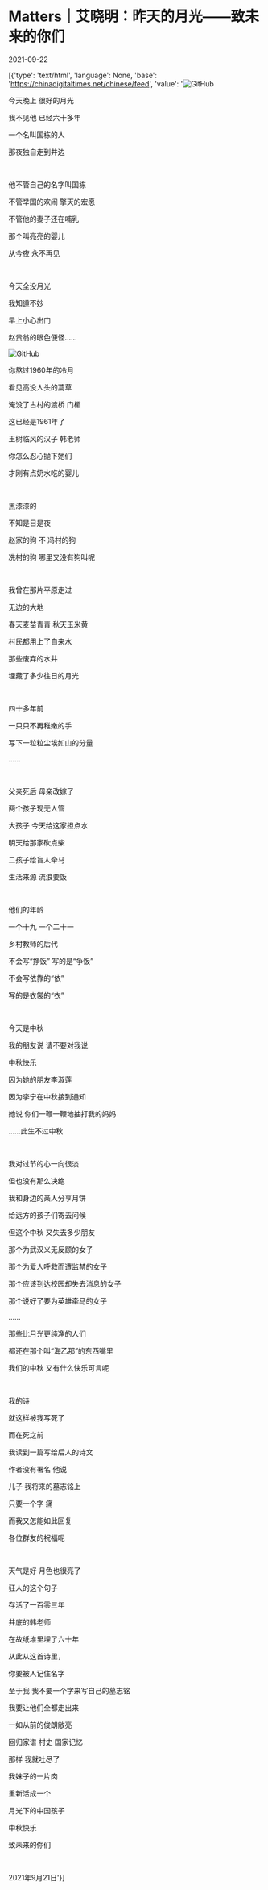 # Matters｜艾晓明：昨天的月光——致未来的你们

2021-09-22

[{'type': 'text/html', 'language': None, 'base': 'https://chinadigitaltimes.net/chinese/feed', 'value': '![GitHub](https://chinadigitaltimes.net/chinese/files/2021/09/post-671148-614ba813c4a57.png)

今天晚上 很好的月光

我不见他 已经六十多年

一个名叫国栋的人

那夜独自走到井边

&emsp;

他不管自己的名字叫国栋

不管举国的欢闹 擎天的宏愿

不管他的妻子还在哺乳

那个叫亮亮的婴儿

从今夜 永不再见

&emsp;

今天全没月光

我知道不妙

早上小心出门

赵贵翁的眼色便怪……

![GitHub](https://chinadigitaltimes.net/chinese/files/2021/09/post-671148-614ba81583098.)

你熬过1960年的冷月

看见高没人头的蒿草

淹没了古村的渡桥 门楣

这已经是1961年了

玉树临风的汉子 韩老师

你怎么忍心抛下她们

才刚有点奶水吃的婴儿

&emsp;

黑漆漆的

不知是日是夜

赵家的狗 不 冯村的狗 

冼村的狗 哪里又没有狗叫呢

&emsp;

我曾在那片平原走过

无边的大地 

春天麦苗青青 秋天玉米黄

村民都用上了自来水

那些废弃的水井

埋藏了多少往日的月光

&emsp;

四十多年前

一只只不再稚嫩的手

写下一粒粒尘埃如山的分量

……

&emsp;

父亲死后 母亲改嫁了

两个孩子现无人管

大孩子 今天给这家担点水

明天给那家砍点柴

二孩子给盲人牵马

生活来源 流浪要饭

&emsp;

他们的年龄 

一个十九 一个二十一 

乡村教师的后代

不会写“挣饭” 写的是“争饭”

不会写依靠的“依” 

写的是衣裳的“衣”

&emsp;

今天是中秋

我的朋友说 请不要对我说

中秋快乐

因为她的朋友李淑莲

因为李宁在中秋接到通知

她说 你们一鞭一鞭地抽打我的妈妈

……此生不过中秋

&emsp;

我对过节的心一向很淡

但也没有那么决绝

我和身边的亲人分享月饼

给远方的孩子们寄去问候

但这个中秋 又失去多少朋友 

那个为武汉义无反顾的女子

那个为爱人呼救而遭监禁的女子

那个应该到达校园却失去消息的女子

那个说好了要为英雄牵马的女子

……

那些比月光更纯净的人们

都还在那个叫“海乙那”的东西嘴里

我们的中秋 又有什么快乐可言呢

&emsp;

我的诗

就这样被我写死了

而在死之前

我读到一篇写给后人的诗文

作者没有署名 他说

儿子 我将来的墓志铭上

只要一个字 痛

而我又怎能如此回复

各位群友的祝福呢

&emsp;

天气是好 月色也很亮了

狂人的这个句子 

存活了一百零三年

井底的韩老师

在故纸堆里埋了六十年

从此从这首诗里，

你要被人记住名字

至于我 我不要一个字来写自己的墓志铭

我要让他们全都走出来

一如从前的俊朗敞亮

回归家谱 村史 国家记忆

那样 我就吐尽了

我妹子的一片肉

重新活成一个

月光下的中国孩子

中秋快乐 

致未来的你们

&emsp;

2021年9月21日'}]